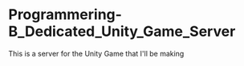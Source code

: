 # Programmering-B_Dedicated_Unity_Game_Server
This is a server for the Unity Game that I'll be making
